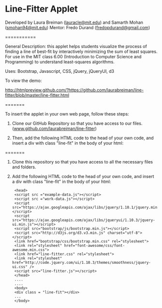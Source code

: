 Line-Fitter Applet
===========

Developed by Laura Breiman (<lauracle@mit.edu>) and Samarth Mohan (<smohan94@mit.edu>)
Mentor: Fredo Durand (fredopdurand@gmail.com)

===========

General Description: this applet helps students visualize the process of finding a line of best-fit by interactively minimizing the sum of least squares. For use in the MIT class 6.00 (Introduction to Computer Science and Programming) to understand least-squares algorithms.

Uses: Bootstrap, Javascript, CSS, jQuery, jQueryUI, d3

To view the demo:

http://htmlpreview.github.com/?https://github.com/laurabreiman/line-fitter/blob/master/line-fitter.html

=======

To insert the applet in your own web page, follow these steps:

1. Clone our GitHub Repository so that you have access to our files. (www.github.com/laurabreiman/line-fitter) 

2. Then, add the following HTML code to the head of your own code, and insert a div with class "line-fit" in the body of your html:

=======

1. Clone this repository so that you have access to all the necessary files and folders. 
2. Add the following HTML code to the head of your own code, and insert a div with class "line-fit" in the body of your html:

        <head>
        <script src ="example-data.js"></script>
        <script src ="work-data.js"></script>
        <script src="https://ajax.googleapis.com/ajax/libs/jquery/1.10.1/jquery.min.js"></script>
        <script src="https://ajax.googleapis.com/ajax/libs/jqueryui/1.10.3/jquery-ui.min.js"></script>
        <script src="bootstrap/js/bootstrap.min.js"></script>
        <script src="http://d3js.org/d3.v3.min.js" charset="utf-8"></script>
        <link href="bootstrap/css/bootstrap.min.css" rel="stylesheet">
        <link rel="stylesheet" href="font-awesome/css/font-awesome.min.css">
        <link href="line-fitter.css" rel="stylesheet">
        <link rel="stylesheet" href="http://code.jquery.com/ui/1.10.3/themes/smoothness/jquery-ui.css" />
        <script src="line-fitter.js"></script>
        </head>
        ....
        ....
        <body>
        <div class = "line-fit"></div>
        ...
        </body>
